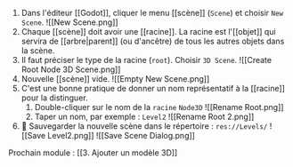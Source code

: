 1. Dans l'éditeur [[Godot]], cliquer le menu [[scène]] (`Scene`) et choisir `New Scene`.
	![[New Scene.png]]
2. Chaque [[scène]] doit avoir une [[racine]]. La racine est l'[[objet]] qui servira de [[arbre|parent]] (ou d'ancêtre) de tous les autres objets dans la scène.
3. Il faut préciser le type de la racine (`root`). Choisir `3D Scene`.
	![[Create Root Node 3D Scene.png]]
4. Nouvelle [[scène]] vide.
	![[Empty New Scene.png]]
5. C'est une bonne pratique de donner un nom représentatif à la [[racine]] pour la distinguer.
	1. Double-cliquer sur le nom de la `racine` `Node3D`
		![[Rename Root.png]]
	2. Taper un nom, par exemple : `Level2` 
		![[Rename Root 2.png]]
6. 💾 Sauvegarder la nouvelle scène dans le répertoire : `res://Levels/`
		![[Save Level2.png]]
		![[Save Scene Dialog.png]]


Prochain module : [[3. Ajouter un modèle 3D]]
